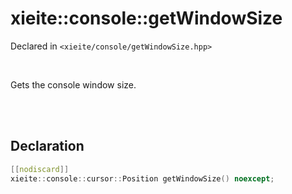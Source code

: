 # xieite::console::getWindowSize
Declared in `<xieite/console/getWindowSize.hpp>`

<br/>

Gets the console window size.

<br/><br/>

## Declaration
```cpp
[[nodiscard]]
xieite::console::cursor::Position getWindowSize() noexcept;
```
